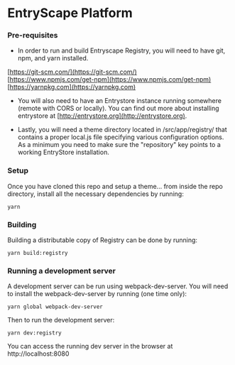 # EntryScape Platform

### Pre-requisites
* In order to run and build Entryscape Registry, you will need to have git, npm, and yarn installed.

[https://git-scm.com/](https://git-scm.com/)<br>
[https://www.npmjs.com/get-npm](https://www.npmjs.com/get-npm)<br>
[https://yarnpkg.com](https://yarnpkg.com)

* You will also need to have an Entrystore instance running somewhere (remote with CORS or locally).
You can find out more about installing entrystore at [http://entrystore.org](http://entrystore.org).

* Lastly, you will need a theme directory located in /src/app/registry/ that contains a proper local.js file specifying various configuration options. As a minimum you need to make sure the "repository" key points to a working EntryStore installation.

### Setup
Once you have cloned this repo and setup a theme... from inside the repo directory, install all the necessary dependencies by running:
```
yarn
```

### Building
Building a distributable copy of Registry can be done by running:
```
yarn build:registry
```

### Running a development server
A development server can be run using webpack-dev-server. You will need to install the webpack-dev-server by running (one time only):
```
yarn global webpack-dev-server
```

Then to run the development server:
```
yarn dev:registry
```

You can access the running dev server in the browser at http://localhost:8080

